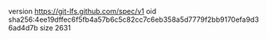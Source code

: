 version https://git-lfs.github.com/spec/v1
oid sha256:4ee19dffec6f5fb4a57b6c5c82cc7c6eb358a5d7779f2bb9170efa9d36ad4d7b
size 2631
